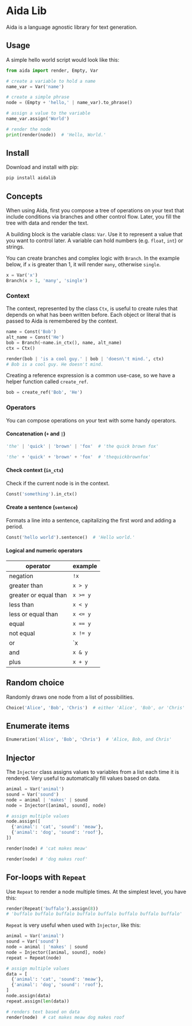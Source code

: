 # Aida Lib

Aida is a language agnostic library for text generation.

## Usage

A simple hello world script would look like this:

```Python
from aida import render, Empty, Var

# create a variable to hold a name
name_var = Var('name')

# create a simple phrase
node = (Empty + 'hello,' | name_var).to_phrase()

# assign a value to the variable
name_var.assign('World')

# render the node
print(render(node))  # 'Hello, World.'
```

## Install

Download and install with pip:

```bash
pip install aidalib
```

## Concepts

When using Aida, first you compose a tree of operations on your text that include conditions via branches and other control flow. Later, you fill the tree with data and render the text.

A building block is the variable class: `Var`. Use it to represent a value that you want to control later. A variable can hold numbers (e.g. `float`, `int`) or strings.

You can create branches and complex logic with `Branch`. In the example below, if `x` is greater than 1, it will render `many`, otherwise `single`.

```Python
x = Var('x')
Branch(x > 1, 'many', 'single')
```

### Context

The context, represented by the class `Ctx`, is useful to create rules that depends on what has been written before. Each object or literal that is passed to Aida is remembered by the context.

```Python
name = Const('Bob')
alt_name = Const('He')
bob = Branch(~name.in_ctx(), name, alt_name)
ctx = Ctx()

render(bob | 'is a cool guy.' | bob | 'doesn\'t mind.', ctx)
# Bob is a cool guy. He doesn't mind.
```

Creating a reference expression is a common use-case, so we have a helper function called `create_ref`.

```Python
bob = create_ref('Bob', 'He')
```

### Operators

You can compose operations on your text with some handy operators.

#### Concatenation (`+` and `|`)

```Python
'the' | 'quick' | 'brown' | 'fox'  # 'the quick brown fox'

'the' + 'quick' + 'brown' + 'fox'  # 'thequickbrownfox'
```

#### Check context (`in_ctx`)

Check if the current node is in the context.

```Python
Const('something').in_ctx()
```

#### Create a sentence (`sentence`)

Formats a line into a sentence, capitalizing the first word and adding a period.

```Python
Const('hello world').sentence()  # 'Hello world.'
```

#### Logical and numeric operators

| operator              | example  |
| --------------------- | -------- |
| negation              | `!x`     |
| greater than          | `x > y`  |
| greater or equal than | `x >= y` |
| less than             | `x < y`  |
| less or equal than    | `x <= y` |
| equal                 | `x == y` |
| not equal             | `x != y` |
| or                    | `x | y`  |
| and                   | `x & y`  |
| plus                  | `x + y`  |


## Random choice

Randomly draws one node from a list of possibilities.

```Python
Choice('Alice', 'Bob', 'Chris')  # either 'Alice', 'Bob', or 'Chris'
```

## Enumerate items

```Python
Enumeration('Alice', 'Bob', 'Chris')  # 'Alice, Bob, and Chris'
```

## Injector

The `Injector` class assigns values to variables from a list each time it is rendered. Very useful to automatically fill values based on data.

```Python
animal = Var('animal')
sound = Var('sound')
node = animal | 'makes' | sound
node = Injector([animal, sound], node)

# assign multiple values
node.assign([
  {'animal': 'cat', 'sound': 'meaw'}, 
  {'animal': 'dog', 'sound': 'roof'}, 
])

render(node) # 'cat makes meaw'

render(node) # 'dog makes roof'
```

## For-loops with `Repeat`

Use `Repeat` to render a node multiple times. At the simplest level, you have this:

```Python
render(Repeat('buffalo').assign(8))
# 'buffalo buffalo buffalo buffalo buffalo buffalo buffalo buffalo'
```

`Repeat` is very useful when used with `Injector`, like this:

```Python
animal = Var('animal')
sound = Var('sound')
node = animal | 'makes' | sound
node = Injector([animal, sound], node)
repeat = Repeat(node) 

# assign multiple values
data = [
  {'animal': 'cat', 'sound': 'meaw'}, 
  {'animal': 'dog', 'sound': 'roof'}, 
]
node.assign(data)
repeat.assign(len(data))

# renders text based on data
render(node)  # cat makes meaw dog makes roof 
```